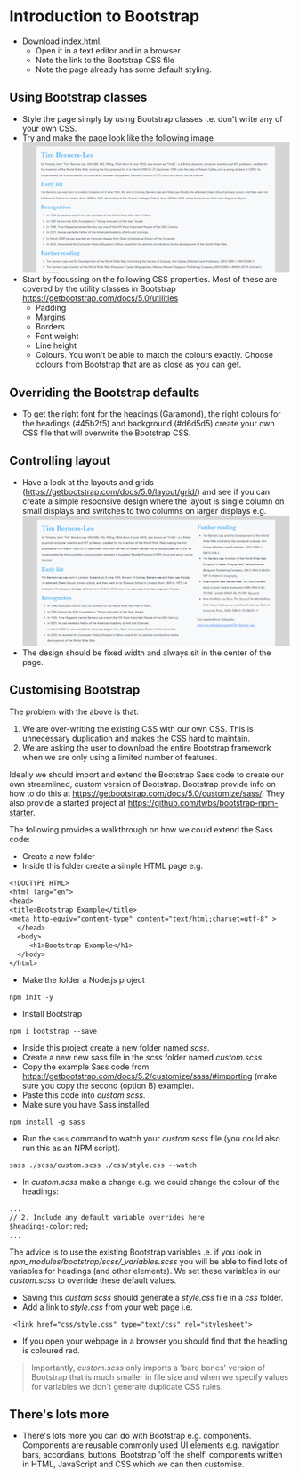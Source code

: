 # Introduction to Bootstrap

* Download index.html. 
  * Open it in a text editor and in a browser
  * Note the link to the Bootstrap CSS file
  * Note the page already has some default styling.

## Using Bootstrap classes
* Style the page simply by using Bootstrap classes i.e. don't write any of your own CSS.
* Try and make the page look like the following image
 ![Example page](tbl.png "Example")
* Start by focussing on the following CSS properties. Most of these are covered by the utility classes in Bootstrap https://getbootstrap.com/docs/5.0/utilities
  * Padding 
  * Margins
  * Borders
  * Font weight
  * Line height
  * Colours. You won't be able to match the colours exactly. Choose colours from Bootstrap that are as close as you can get. 

## Overriding the Bootstrap defaults
* To get the right font for the headings (Garamond), the right colours for the headings (#45b2f5) and background (#d6d5d5) create your own CSS file that will overwrite the Bootstrap CSS.

## Controlling layout
* Have a look at the layouts and grids (https://getbootstrap.com/docs/5.0/layout/grid/) and see if you can create a simple responsive design where the layout is single column on small displays and switches to two columns on larger displays e.g.
![Responsive xample page](tbl-responsive.png "Responsive Example")
* The design should be fixed width and always sit in the center of the page.
  
## Customising Bootstrap
The problem with the above is that: 
1. We are over-writing the existing CSS with our own CSS. This is unnecessary duplication and makes the CSS hard to maintain. 
2. We are asking the user to download the entire Bootstrap framework when we are only using a limited number of features. 

Ideally we should import and extend the Bootstrap Sass code to create our own streamlined, custom version of Bootstrap. Bootstrap provide info on how to do this at https://getbootstrap.com/docs/5.0/customize/sass/. They also provide a started project at https://github.com/twbs/bootstrap-npm-starter.

The following provides a walkthrough on how we could extend the Sass code:

* Create a new folder
* Inside this folder create a simple HTML page e.g. 
```
<!DOCTYPE HTML>
<html lang="en">
<head>
<title>Bootstrap Example</title>
<meta http-equiv="content-type" content="text/html;charset=utf-8" >
  </head>
  <body>
     <h1>Bootstrap Example</h1>
  </body>
</html>
```
* Make the folder a Node.js project
```
npm init -y
```
* Install Bootstrap
```
npm i bootstrap --save
```
* Inside this project create a new folder named *scss*.
* Create a new new sass file in the *scss* folder named *custom.scss*.
* Copy the example Sass code from https://getbootstrap.com/docs/5.2/customize/sass/#importing (make sure you copy the second (option B) example).
* Paste this code into *custom.scss*.
* Make sure you have Sass installed.
```
npm install -g sass
```
* Run the ```sass``` command to watch your *custom.scss* file (you could also run this as an NPM script).
```
sass ./scss/custom.scss ./css/style.css --watch
```
* In *custom.scss* make a change e.g. we could change the colour of the headings:
```
...
// 2. Include any default variable overrides here
$headings-color:red;
...
```
The advice is to use the existing Bootstrap variables .e. if you look in *npm_modules/bootstrap/scss/_variables.scss* you will be able to find lots of variables for headings (and other elements). We set these variables in our *custom.scss* to override these default values.
* Saving this *custom.scss* should generate a *style.css* file in a *css* folder. 
* Add a link to *style.css* from your web page i.e.
```
 <link href="css/style.css" type="text/css" rel="stylesheet">
```
* If you open your webpage in a browser you should find that the heading is coloured red. 

> Importantly, *custom.scss* only imports a 'bare bones' version of Bootstrap that is much smaller in file size and when we specify values for variables we don't generate duplicate CSS rules.

## There's lots more
* There's lots more you can do with Bootstrap e.g. components. Components are reusable commonly used UI elements e.g. navigation bars, accordians, buttons. Bootstrap 'off the shelf' components written in HTML, JavaScript and CSS which we can then customise. 
